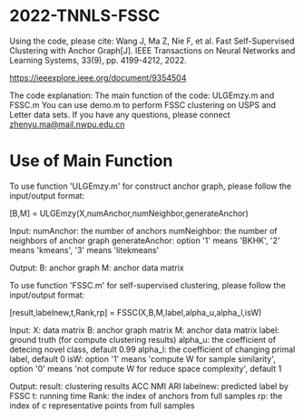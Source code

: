 # 2022-TNNLS-FSSC

Using the code, please cite:
Wang J, Ma Z, Nie F, et al. Fast Self-Supervised Clustering with Anchor Graph[J]. IEEE Transactions on Neural Networks and Learning Systems, 33(9), pp. 4199-4212, 2022.

https://ieeexplore.ieee.org/document/9354504

The code explanation: 
The main function of the code: ULGEmzy.m and FSSC.m
You can use demo.m to perform FSSC clustering on USPS and Letter data sets. 
If you have any questions, please connect zhenyu.ma@mail.nwpu.edu.cn

# Use of Main Function
To use function 'ULGEmzy.m' for construct anchor graph, please follow the input/output format:

[B,M] = ULGEmzy(X,numAnchor,numNeighbor,generateAnchor)

Input:
numAnchor: the number of anchors
numNeighbor: the number of neighbors of anchor graph
generateAnchor: option '1' means 'BKHK', '2' means 'kmeans', '3' means 'litekmeans'

Output:
B: anchor graph
M: anchor data matrix

To use function 'FSSC.m' for self-supervised clustering, please follow the input/output format:

[result,labelnew,t,Rank,rp] = FSSC(X,B,M,label,alpha_u,alpha_l,isW)

Input:
X: data matrix
B: anchor graph matrix
M: anchor data matrix
label: ground truth (for compute clustering results)
alpha_u: the coefficient of detecing novel class, default 0.99
alpha_l: the coefficient of changing primal label, default 0
isW: option '1' means 'compute W for sample similarity', option '0' means 'not compute W for reduce space complexity', default 1

Output:
result: clustering results ACC NMI ARI
labelnew: predicted label by FSSC
t: running time
Rank: the index of anchors from full samples
rp: the index of c representative points from full samples
